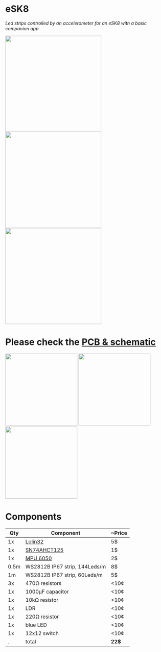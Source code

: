 # eSK8
*Led strips controlled by an accelerometer for an eSK8 with a basic companion app*

<img src="https://media.giphy.com/media/IhCHKo42Hx7WFkRmzQ/giphy.gif" height="300"> <img src="https://media.giphy.com/media/fY5xLxGayUptPZuTfG/giphy.gif" height="300"> <img src="https://media.giphy.com/media/RfYtkG17dUJyVmbPet/giphy.gif" height="300"> 

# Please check the [PCB & schematic](https://easyeda.com/seb.morin/esk8) 

<img src="https://i.imgur.com/27TWWlc.png" height="225"> <img src="https://i.imgur.com/bn5Pk2N.jpg" height="225"> <img src="https://i.imgur.com/fsrZ5Zs.jpg" height="225">

# Components 

Qty | Component | ~Price
--- | ----| ----
1x|[Lolin32](https://wiki.wemos.cc/products:lolin32:lolin32)| 5$
1x|[SN74AHCT125](https://www.ti.com/product/SN74AHCT125) | 1$
1x|[MPU 6050](https://invensense.tdk.com/products/motion-tracking/6-axis/mpu-6050/) | 2$
0.5m|WS2812B IP67 strip, 144Leds/m | 8$
1m|WS2812B IP67 strip, 60Leds/m | 5$
3x|470Ω resistors | <10¢
1x|1000μF capacitor | <10¢
1x|10kΩ resistor | <10¢
1x|LDR | <10¢
1x|220Ω resistor | <10¢
1x|blue LED | <10¢
1x|12x12 switch | <10¢
 . |total | **22$**
